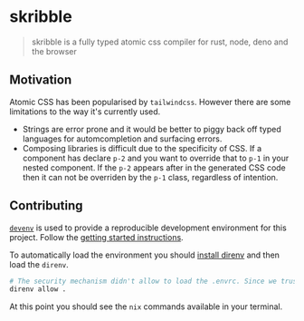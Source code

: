 # skribble

> skribble is a fully typed atomic css compiler for rust, node, deno and the browser

## Motivation

Atomic CSS has been popularised by `tailwindcss`. However there are some limitations to the way it's
currently used.

- Strings are error prone and it would be better to piggy back off typed languages for
  automcompletion and surfacing errors.
- Composing libraries is difficult due to the specificity of CSS. If a component has declare `p-2`
  and you want to override that to `p-1` in your nested component. If the `p-2` appears after in the
  generated CSS code then it can not be overriden by the `p-1` class, regardless of intention.

## Contributing

[`devenv`](https://devenv.sh/) is used to provide a reproducible development environment for this
project. Follow the [getting started instructions](https://devenv.sh/getting-started/).

To automatically load the environment you should
[install direnv](https://devenv.sh/automatic-shell-activation/) and then load the `direnv`.

```bash
# The security mechanism didn't allow to load the .envrc. Since we trust it, let's allow it execution.
direnv allow .
```

At this point you should see the `nix` commands available in your terminal.

